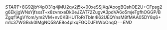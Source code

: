 $START$+8G92jbY4pO31q4jMU2qv2j5k+00xeSSjXq/AoogBQshOE2U+CFpsg2g6EkjjgWNsYjfsxsT+x8zvmxeDk0eJZAT72ZugvA3pdVA6o5mjeTgfhOGGP/BZgqf1AgVYom/ym2VM+nv0KBHUlToR/Tbln4i62UEQYnsM8fMAA05DY8q6+m1c37WGBxk0IMgNQ58AE8o4plxqFGQDJFhWbOnqQ==$END$